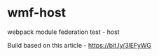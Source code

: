 # wmf-host
webpack module federation test - host

Build based on this article - https://bit.ly/3lEFyWG
